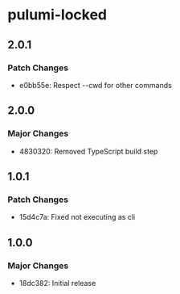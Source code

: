 # pulumi-locked

## 2.0.1

### Patch Changes

- e0bb55e: Respect --cwd for other commands

## 2.0.0

### Major Changes

- 4830320: Removed TypeScript build step

## 1.0.1

### Patch Changes

- 15d4c7a: Fixed not executing as cli

## 1.0.0

### Major Changes

- 18dc382: Initial release
